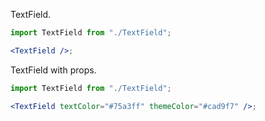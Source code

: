 TextField.

```jsx
import TextField from "./TextField";

<TextField />;
```

TextField with props.

```jsx
import TextField from "./TextField";

<TextField textColor="#75a3ff" themeColor="#cad9f7" />;
```
